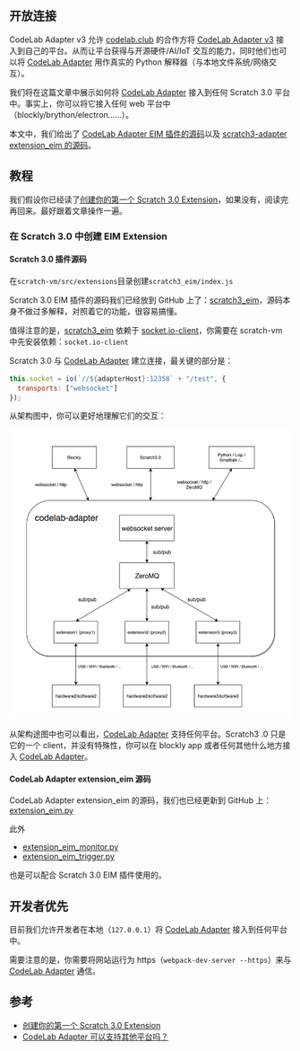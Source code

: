 ## 开放连接

CodeLab Adapter v3 允许 [codelab.club](https://www.codelab.club/) 的合作方将 [CodeLab Adapter v3](https://codelab-adapter-docs.codelab.club/) 接入到自己的平台。从而让平台获得与开源硬件/AI/IoT 交互的能力，同时他们也可以将 [CodeLab Adapter](https://codelab-adapter-docs.codelab.club/) 用作真实的 Python 解释器（与本地文件系统/网络交互）。

我们将在这篇文章中展示如何将 [CodeLab Adapter](https://codelab.codelab.club/) 接入到任何 Scratch 3.0 平台中。事实上，你可以将它接入任何  web 平台中（blockly/brython/electron……）。

本文中，我们给出了 [CodeLab Adapter EIM 插件的源码](https://github.com/CodeLabClub/codelab_adapter_extensions/blob/master/extensions_v2/extension_eim.py)以及 [scratch3-adapter extension_eim 的源码](https://github.com/CodeLabClub/scratch3_eim)。

## 教程

我们假设你已经读了[创建你的第一个 Scratch 3.0 Extension](https://blog.just4fun.site/create-first-Scratch3-Extension.html)，如果没有，阅读完再回来。最好跟着文章操作一遍。

### 在 Scratch 3.0 中创建 EIM Extension

#### Scratch 3.0 插件源码

在`scratch-vm/src/extensions`目录创建`scratch3_eim/index.js`

Scratch 3.0 EIM 插件的源码我们已经放到 GitHub 上了：[scratch3_eim](https://github.com/CodeLabClub/scratch3_eim)，源码本身不做过多解释，对照着它的功能，很容易搞懂。

值得注意的是，[scratch3_eim](https://github.com/CodeLabClub/scratch3_eim) 依赖于 [socket.io-client](https://github.com/socketio/socket.io-client)，你需要在 scratch-vm 中先安装依赖：`socket.io-client`

Scratch 3.0 与 [CodeLab Adapter](https://codelab-adapter-docs.codelab.club) 建立连接，最关键的部分是：

```js
this.socket = io(`//${adapterHost}:12358` + "/test", {
  transports: ["websocket"]
});
```

从架构图中，你可以更好地理解它们的交互：

![](/img/codelab-adapter_35cfa251.png)

从架构途图中也可以看出，[CodeLab Adapter](https://codelab-adapter-docs.codelab.club) 支持任何平台。Scratch3 .0 只是它的一个 client，并没有特殊性，你可以在 blockly app 或者任何其他什么地方接入 [CodeLab Adapter](https://codelab-adapter-docs.codelab.club)。

#### CodeLab Adapter extension_eim 源码

CodeLab Adapter extension_eim 的源码，我们也已经更新到 GitHub 上：[extension_eim.py](https://github.com/CodeLabClub/codelab_adapter_extensions/blob/master/extensions_v2/extension_eim.py)

此外

- [extension_eim_monitor.py](https://github.com/CodeLabClub/codelab_adapter_extensions/blob/master/extensions_v2/extension_eim_monitor.py)
- [extension_eim_trigger.py](https://github.com/CodeLabClub/codelab_adapter_extensions/blob/master/extensions_v2/extension_eim_trigger.py)

也是可以配合 Scratch 3.0 EIM 插件使用的。

## 开发者优先

目前我们允许开发者在本地（`127.0.0.1`）将 [CodeLab Adapter](https://codelab-adapter-docs.codelab.club) 接入到任何平台中。

需要注意的是，你需要将网站运行为 https（`webpack-dev-server --https`）来与 [CodeLab Adapter](https://codelab-adapter-docs.codelab.club) 通信。

<!--
[CodeLab Adapter](https://codelab-adapter-docs.codelab.club) 目前接受以下 http origin 与它通信：

- 127.0.0.1
- localhost
- 0.0.0.0
- scratch.mit.edu
- scratch3.codelab.club


第三方平台接入的条款我们正在制定中。目前大家可以现在本地测试。
-->


## 参考

- [创建你的第一个 Scratch 3.0 Extension](https://blog.just4fun.site/create-first-Scratch3-Extension.html)
- [CodeLab Adapter 可以支持其他平台吗？](https://adapter.codelab.club/user_guide/FAQ/#codelab-adapter)
